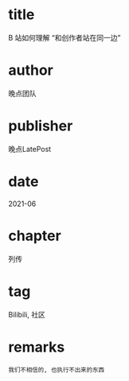 # title
​B 站如何理解 “和创作者站在同一边”

# author
晚点团队

# publisher
晚点LatePost

# date
2021-06

# chapter
列传

# tag
Bilibili, 社区

# remarks
`我们不相信的, 也执行不出来的东西`
